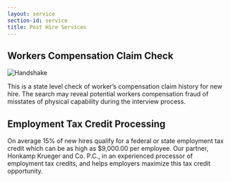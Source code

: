 ```yaml
---
layout: service
section-id: service
title: Post Hire Services
---
```


## Workers Compensation Claim Check

![Handshake](/assets/img/services/handshake.jpg)

This is a state level check of worker’s compensation claim history for new hire. The search may reveal potential workers compensation fraud of misstates of physical capability during the interview process.

## Employment Tax Credit Processing

On average 15% of new hires qualify for a federal or state employment tax credit which can be as high as $9,000.00 per employee.  Our partner, Honkamp Krueger and Co. P.C., in an experienced processor of employment tax credits, and helps employers maximize this tax credit opportunity.